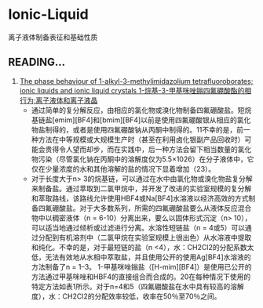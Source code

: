 # Ionic-Liquid
离子液体制备表征和基础性质

## READING…  
1. [The phase behaviour of 1-alkyl-3-methylimidazolium tetrafluoroborates; ionic liquids and ionic liquid crystals 1-烷基-3-甲基咪唑鎓四氟硼酸酯的相行为;离子液体和离子液晶](The-phase-behaviour-of-1-alkyl-3-methylimidazolium-tetrafluoroborates/The-phase-behaviour-of-1-alkyl-3-methylimidazolium-tetrafluoroborates.MD)  
   - 通过简单的复分解反应，由相应的氯化物或溴化物制备四氟硼酸盐。短烷基链盐[emim][BF4]和[bmim][BF4]以前是使用四氟硼酸银从相应的氯化物盐制得的，或者是使用四氟硼酸钠从丙酮中制得的。11不幸的是，前一种方法在中等规模或大规模生产时（甚至在利用卤化银副产品回收时）可能会贵得令人望而却步，而在实践中，后一种方法会留下相当数量的氯化物污染（尽管氯化钠在丙酮中的溶解度仅为5.5×1026）在分子液体中，它仅在少量浓度的水和其他溶解的盐的情况下显着增加（23）。
   - 对于长度大于n> 3的烷基链，可以通过在水中由氯化物或溴化物盐复分解来制备盐。通过萃取到二氯甲烷中，并开发了改进的实验室规模的复分解和萃取路线，该路线允许使用HBF4或Na[BF4]水溶液以经济高效的方式制备四氟硼酸盐。对于大多数系列，所需的四氟硼酸盐要么从液体反应混合物中以稠密液体（n = 6-10）分离出来，要么以固体形式沉淀（n> 10），可以适当地通过倾析或过滤进行分离。水溶性短链盐（n = 4或5）可以通过分配到有机溶剂中（二氯甲烷在实验室规模上很出色）从水溶液中提取和纯化。不幸的是，对于最短链的盐（n <4），水：CH2Cl2的分配系数太低，无法有效地从水相中萃取盐，并且使用公开的使用Ag[BF4]水溶液的方法制备了n = 1–3。 1-甲基咪唑鎓盐（[H-mim][BF4]）是使用已公开的方法通过甲基咪唑和HBF4的直接组合而合成的。20在每种情况下使用的特定方法如表1所示。对于n=4和5（四氟硼酸盐在水中具有较高的溶解度），水：CH2Cl2的分配效率较低，收率在50％至70％之间。